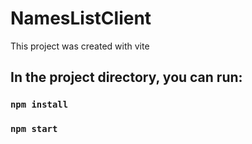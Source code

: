 # NamesListClient

This project was created with vite

## In the project directory, you can run:

### `npm install`

### `npm start`
